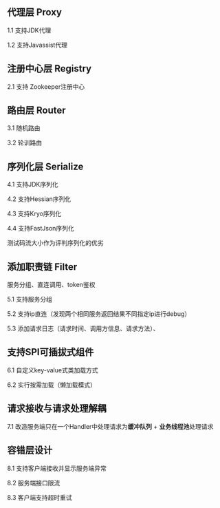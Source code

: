

## 代理层 Proxy
1.1 支持JDK代理

1.2 支持Javassist代理
## 注册中心层 Registry
2.1 支持 Zookeeper注册中心

## 路由层 Router
3.1 随机路由

3.2 轮训路由 

## 序列化层 Serialize

4.1 支持JDK序列化

4.2 支持Hessian序列化

4.3 支持Kryo序列化
 
4.4 支持FastJson序列化

测试码流大小作为评判序列化的优劣

## 添加职责链 Filter

服务分组、直连调用、token鉴权

5.1 支持服务分组

5.2 支持ip直连（发现两个相同服务返回结果不同指定ip进行debug）

5.3 添加请求日志（请求时间、调用方信息、请求方法）、

## 支持SPI可插拔式组件
6.1 自定义key-value式类加载方式

6.2 实行按需加载（懒加载模式）

## 请求接收与请求处理解耦
7.1 改造服务端只在一个Handler中处理请求为**缓冲队列** + **业务线程池**处理请求

## 容错层设计
8.1 支持客户端接收并显示服务端异常

8.2 服务端接口限流

8.3 客户端支持超时重试